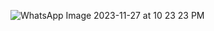 ![WhatsApp Image 2023-11-27 at 10 23 23 PM](https://github.com/zayyy2wild/First-pagee/assets/152192754/f9886a4e-e519-4f37-9578-60c1d16debaa)
